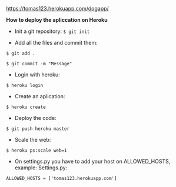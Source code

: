 https://tomas123.herokuapp.com/dogapp/


**How to deploy the apliccation on Heroku** 

- Init a git repository:
 ```$ git init```

- Add all the files and commit them:
```
$ git add .

$ git commit -m "Message"
```

- Login with heroku:

```$ heroku login```

- Create an aplication:

```$ heroku create```

- Deploy the code:

```$ git push heroku master```

- Scale the web:

```$ heroku ps:scale web=1```

- On settings.py you have to add your host on ALLOWED_HOSTS, example:
Settings.py:

```ALLOWED_HOSTS = ['tomas123.herokuapp.com']```
